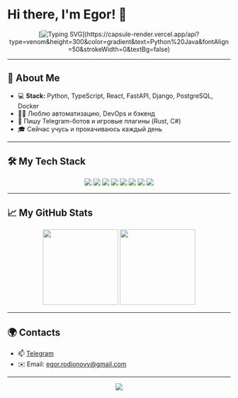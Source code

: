 # Hi there, I'm Egor! 👋

<p align="center">
  [<img src="[https://readme-typing-svg.demolab.com?font=Fira+Code&pause=800&color=00F7FF&width=435&lines=I+%E2%9D%A4%EF%B8%8F+coding;Fullstack+developer;Python%2C+TypeScript%2C+Rust+%F0%9F%94%A5](https://capsule-render.vercel.app/api?type=venom&height=300&color=gradient&text=Python%20Java&fontAlign=50&strokeWidth=0&textBg=false)" alt="Typing SVG" />](https://capsule-render.vercel.app/api?type=venom&height=300&color=gradient&text=Python%20Java&fontAlign=50&strokeWidth=0&textBg=false)
</p>

---

## 🚀 About Me

- 💻 **Stack:** Python, TypeScript, React, FastAPI, Django, PostgreSQL, Docker  
- 🧑‍💻 Люблю автоматизацию, DevOps и бэкенд
- 🧩 Пишу Telegram-ботов и игровые плагины (Rust, C#)
- 🎓 Сейчас учусь и прокачиваюсь каждый день

---

## 🛠️ My Tech Stack

<p align="center">
  <img src="https://img.shields.io/badge/Python-3776AB?style=for-the-badge&logo=python&logoColor=white"/>
  <img src="https://img.shields.io/badge/TypeScript-3178C6?style=for-the-badge&logo=typescript&logoColor=white"/>
  <img src="https://img.shields.io/badge/React-20232A?style=for-the-badge&logo=react&logoColor=61DAFB"/>
  <img src="https://img.shields.io/badge/FastAPI-009688?style=for-the-badge&logo=fastapi&logoColor=white"/>
  <img src="https://img.shields.io/badge/Django-092E20?style=for-the-badge&logo=django&logoColor=white"/>
  <img src="https://img.shields.io/badge/PostgreSQL-4169E1?style=for-the-badge&logo=postgresql&logoColor=white"/>
  <img src="https://img.shields.io/badge/Docker-2496ED?style=for-the-badge&logo=docker&logoColor=white"/>
  <img src="https://img.shields.io/badge/Rust-000000?style=for-the-badge&logo=rust&logoColor=white"/>
</p>

---

## 📈 My GitHub Stats

<p align="center">
  <img src="https://github-readme-stats.vercel.app/api?username=NeewMeta88&show_icons=true&theme=tokyonight" height="170"/>
  <img src="https://github-readme-stats.vercel.app/api/top-langs/?username=NeewMeta88&layout=compact&theme=tokyonight" height="170"/>
</p>

---

## 🌍 Contacts

- 📫 [Telegram](https://t.me/f5nitsaa)
- ✉️ Email: egor.rodionovv@gmail.com

---

<p align="center">
  <img src="https://capsule-render.vercel.app/api?type=waving&color=gradient&height=100&section=footer"/>
</p>
